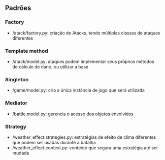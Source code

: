 ## Padrões

### Factory
- /atack/factory.py: criação de Atacks, tendo múltiplas classes de ataques diferentes

### Template method
- /atack/model.py: ataques podem implementar seus próprios métodos de cálculo de dano, ou utilizar a base

### Singleton
- /game/model.py: cria a única instância de jogo que será utilizada

### Mediator
- /battle.model.py: gerencia o acesso dos objetos envolvidos

### Strategy
- /weather_effect.strategies.py: estratégias de efeito de clima diferentes que podem ser usadas durante a batalha
- /weather_effect.context.py: contexto que segura uma estratégia até ser mudada